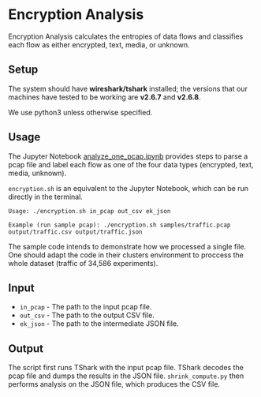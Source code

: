 # Encryption Analysis

Encryption Analysis calculates the entropies of data flows and classifies each flow as either encrypted, text, media, or unknown.

## Setup

The system should have **wireshark/tshark** installed; the versions that our machines have tested to be working are **v2.6.7** and **v2.6.8**.

We use python3 unless otherwise specified.

## Usage
The Jupyter Notebook [analyze_one_pcap.ipynb](analyze_one_pcap.ipynb) provides steps to parse a pcap file and label each flow as one of the four data types (encrypted, text, media, unknown).

`encryption.sh` is an equivalent to the Jupyter Notebook, which can be run directly in the terminal.

```
Usage: ./encryption.sh in_pcap out_csv ek_json

Example (run sample pcap): ./encryption.sh samples/traffic.pcap output/traffic.csv output/traffic.json
```
The sample code intends to demonstrate how we processed a single file. One should adapt the code in their clusters environment to proccess the whole dataset (traffic of 34,586 experiments). 

## Input

- `in_pcap` - The path to the input pcap file.
- `out_csv` - The path to the output CSV file.
- `ek_json` - The path to the intermediate JSON file.

## Output
The script first runs TShark with the input pcap file. TShark decodes the pcap file and dumps the results in the JSON file. `shrink_compute.py` then performs analysis on the JSON file, which produces the CSV file.

